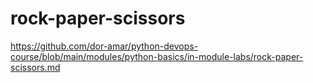 # rock-paper-scissors
https://github.com/dor-amar/python-devops-course/blob/main/modules/python-basics/in-module-labs/rock-paper-scissors.md
